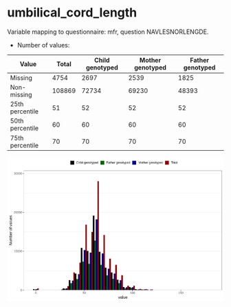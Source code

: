# umbilical_cord_length
Variable mapping to questionnaire: mfr, question NAVLESNORLENGDE.
- Number of values:

| Value | Total | Child genotyped | Mother genotyped | Father genotyped |
| ----- | ----- | --------------- | ---------------- | ---------------- |
| Missing | 4754 | 2697 | 2539 | 1825 |
| Non-missing | 108869 | 72734 | 69230 | 48393 |
| 25th percentile | 51 | 52 | 52 | 52 |
| 50th percentile | 60 | 60 | 60 | 60 |
| 75th percentile | 70 | 70 | 70 | 70 |



![](umbilical_cord_length_n.png)



